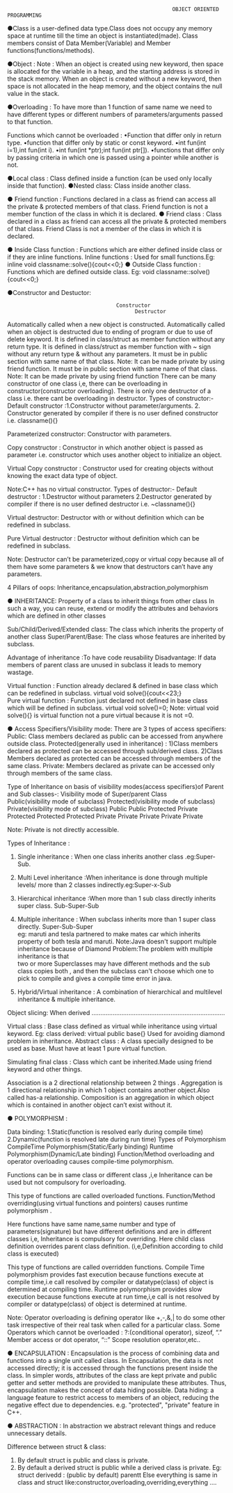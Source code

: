                                                          OBJECT ORIENTED PROGRAMMING 

●Class is a user-defined data type.Class does not occupy any memory  space at runtime till the time  an        object is instantiated(made).
Class members consist of Data Member(Variable) and Member functions(functions/methods).

●Object : Note : When an object is created using new keyword, then space is allocated for the variable in a heap, and the starting address    is stored in the stack memory. 
When an object is created without a new keyword, then space is not allocated in the heap memory, and the object contains the null value in the stack.

●Overloading : To have more than 1 function of same name we need to have different types or different numbers of parameters/arguments passed to that function.

Functions which cannot be overloaded : 
•Function that differ only in return type.
•function that differ only by static or const keyword.
•int fun(int i=1),int fun(int i).
•int fun(int *ptr);int fun(int ptr[]).
•functions that differ only by passing  criteria in which one is passed using a pointer while another is not.

●Local class : Class defined inside a function (can be used only locally inside that function).
●Nested class: Class inside another class.

● Friend function : Functions declared in a class as friend can access all the private & protected members of that class.
                                          Friend function is not a member function of the class in which it is declared.
● Friend class :   Class declared in a class as friend can access all the private & protected members of that class.
                                    Friend Class  is not a member of the class in which it is declared.


● Inside Class function : Functions which are either defined inside class or if they are inline functions.
               Inline functions : Used for small functions.Eg: inline void classname::solve(){cout<<0;}
● Outside Class function : Functions which are  defined outside class.  Eg: void classname::solve(){cout<<0;}

●Constructor and Destuctor:

                                       Constructor
                                             Destructor
Automatically called when a new object is constructed.
Automatically called when an object is destructed due to ending of program or due to use of delete keyword.
It is defined in class/struct as member function without any return type.
It is defined in class/struct as member function with ~ sign without any return type & without any parameters.
It must be in public section with same name of that class.
Note: It can be made private by using friend function.
It must be in public section with same name of that class.
Note: It can be made private by using friend function
There can be many constructor of one class i,e, there can be  overloading in constructor(constructor overloading).
There is only one destructor of a class  i.e. there cant be overloading in destructor.
Types of constructor:-
Default constructor :1.Constructor without parameter/arguments.
2. Constructor generated by compiler if there is no user defined constructor i.e. classname(){}

Parameterized constructor: Constructor with parameters.

Copy constructor : Constructor in which another object is passed as parameter i.e. constructor which uses another object to initialize an object.

Virtual Copy constructor : Constructor used for creating objects without knowing the exact data type of object.

Note:C++ has no virtual constructor.
Types of destructor:-
Default destructor : 1.Destructor without parameters
                   2.Destructor generated by compiler if there is no user defined destructor i.e. ~classname(){}

Virtual destructor: Destructor with or without definition which can be redefined in subclass. 

Pure Virtual destructor : Destructor without definition which can be redefined in subclass.


Note: Destructor can’t  be parameterized,copy or virtual copy because all of them have some parameters & we know that destructors can’t have any parameters.








4 Pillars of oops: Inheritance,encapsulation,abstraction,polymorphism

● INHERITANCE: Property of a class to inherit things from other class
                                In such a way, you can reuse, extend or modify the attributes and behaviors which are defined in other classes

Sub/Child/Derived/Extended class: The class which inherits the property of another class
Super/Parent/Base: The class whose features are inherited by  subclass.
              
Advantage of inheritance :To have code reusability
Disadvantage: If data members of parent class are unused in subclass it leads to memory wastage.


Virtual function : Function already declared & defined in base class which can be redefined in subclass.
                                      virtual void solve(){cout<<23;}  
Pure virtual function : Function just declared not defined in base class which will be defined in subclass.
                                                virtual void solve()=0;
Note: virtual void solve(){} is virtual function not a pure virtual because it is not =0.


● Access Specifiers/Visibility mode: There are 3 types of access specifiers:
     Public: Class members declared as public can be accessed from anywhere outside class.
     Protected(generally used in inheritance) : 1)Class members declared as protected can be accessed through sub/derived class.
                       2)Class Members declared as protected can be accessed through members of the same class.
     Private: Members declared as private can be accessed only through members of the same class.


   Type of Inheritance  on basis of visibility modes(access specifiers)of Parent and Sub classes-:
Visibility mode  of
Super/parent Class   
          Public(visibility mode of subclass)
Protected(visibility mode of subclass)
    Private(visibility mode of subclass)
Public
         Public
     Protected
  Private
Protected
         Protected
     Protected
  Private
Private
         Private
     Private
  Private

Note: Private is not directly accessible.

Types of Inheritance : 
1. Single inheritance : When one class inherits another class .eg:Super- Sub.
2. Multi Level inheritance :When inheritance is done through multiple levels/ more than 2 classes indirectly.eg:Super-x-Sub 
3. Hierarchical inheritance :When more than 1 sub class directly inherits super class.    Sub-Super-Sub
4. Multiple inheritance : When subclass inherits more than 1 super class directly.   Super-Sub-Super      
     eg: maruti and tesla partnered to make  mates car which inherits property of both tesla and maruti.
    Note:Java doesn't support multiple inheritance because of Diamond Problem:The problem with multiple inheritance is that  
    two or more Superclasses may have different methods and the sub class copies both  , and then the subclass can't choose
    which one to pick to compile and gives a compile time error  in java.
     
5. Hybrid/Virtual inheritance : A combination of hierarchical and multilevel inheritance & multiple inheritance.
                                                                       

                                                                      
Object slicing: When derived ………………………………………………………………….

Virtual class : Base class defined as virtual while inheritance using virtual keyword. Eg: class derived: virtual public base{}
                              Used for avoiding diamond problem in inheritance.
Abstract class : A class specially designed to be used as base. Must have at least 1 pure virtual function.

Simulating final class : Class which cant be inherited.Made using friend keyword and other things.


Association is a 2 directional relationship between 2 things .
Aggregation is 1 directional relationship in which 1 object contains another object.Also called has-a relationship.
Composition is an aggregation in which object which is contained in another object can’t exist without it.







● POLYMORPHISM : 

Data binding: 1.Static(function is resolved early during compile time) 2.Dynamic(function is resolved late during run time)
                                                                                              Types of Polymorphism 
CompileTime Polymorphism(Static/Early binding)
     Runtime Polymorphism(Dynamic/Late binding)
Function/Method overloading and operator overloading causes compile-time polymorphism.      

Functions can be in same class or different class ,i,e  Inheritance can be used but not compulsory for overloading. 
         
      
This type of functions are called overloaded functions.
Function/Method overriding(using virtual functions and pointers) causes runtime polymorphism .

Here functions  have same name,same number and type of parameters(signature) but have different definitions and are in different classes i,e, Inheritance is compulsory for overriding.
Here child class definition overrides parent class definition. (i,e,Definition according to child class is executed)

This type of functions are called overridden functions.
Compile Time polymorphism provides fast execution because functions execute at compile time,i.e call resolved by compiler or datatype(class) of object is determined at compiling time.
Runtime polymorphism  provides slow execution because functions execute at run time,i,e call is not resolved by compiler or datatype(class) of object is determined at runtime.

   
               
Note: Operator overloading is defining operator like +,-,&,| to do some other task irrespective of their real task when called for a particular class.
Some Operators which cannot be overloaded :     ?:(conditional operator),  sizeof,  “.” Member access or dot operator, “::” Scope resolution operator,etc..











● ENCAPSULATION :
Encapsulation is the process of combining data and functions into a single unit called class. In Encapsulation, the data is not accessed directly; it is accessed through the functions present inside the class. In simpler words, attributes of the class are kept private and public getter and setter methods are provided to manipulate these attributes. Thus, encapsulation makes the concept of data hiding possible.
Data hiding: a language feature to restrict access to members of an object, reducing the negative effect due to dependencies. e.g. "protected", "private" feature in C++. 

● ABSTRACTION :
In abstraction we abstract relevant things and reduce unnecessary details. 
                                                                    



Difference between struct & class:
1) By default struct is public and class is private.
2) By default a derived struct is public while a derived class is private. Eg: struct derivedd : (public by default) parentt
Else everything is same in class and struct   like:constructor,overloading,overriding,everything ….















